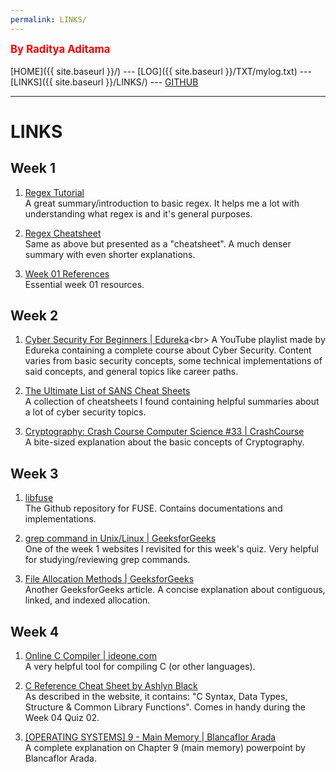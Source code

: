 ```yaml
---
permalink: LINKS/
---
```

<span style="color:red; font-weight:bold; font-size:larger;">By Raditya Aditama</span>
<br><br>
[HOME]({{ site.baseurl }}/) ---
[LOG]({{ site.baseurl }}/TXT/mylog.txt) ---
[LINKS]({{ site.baseurl }}/LINKS/) ---
[GITHUB](https://github.com/ratama98/os222)
<br>
<hr>

# LINKS

## Week 1
1. [Regex Tutorial](https://medium.com/factory-mind/regex-tutorial-a-simple-cheatsheet-by-examples-649dc1c3f285)<br>
A great summary/introduction to basic regex. 
It helps me a lot with understanding what regex is and it's general purposes.

2. [Regex Cheatsheet](https://cheatography.com/davechild/cheat-sheets/regular-expressions/)<br>
Same as above but presented as a "cheatsheet". 
A much denser summary with even shorter explanations.

3. [Week 01 References](https://osp4diss.vlsm.org/W01-02.html)<br>
Essential week 01 resources.

## Week 2
1. [Cyber Security For Beginners | Edureka](https://www.youtube.com/watch?v=nzZkKoREEGo&list=PL9ooVrP1hQOGPQVeapGsJCktzIO4DtI4_)<br>
A YouTube playlist made by Edureka containing a complete course about Cyber Security. 
Content varies from basic security concepts, some technical implementations of said concepts, and general topics like career paths.

2. [The Ultimate List of SANS Cheat Sheets](https://www.sans.org/blog/the-ultimate-list-of-sans-cheat-sheets/)<br>
A collection of cheatsheets I found containing helpful summaries about a lot of cyber security topics.

3. [Cryptography: Crash Course Computer Science #33 | CrashCourse](https://youtu.be/jhXCTbFnK8o)<br>
A bite-sized explanation about the basic concepts of Cryptography.

## Week 3
1. [libfuse](https://github.com/libfuse/libfuse)<br>
The Github repository for FUSE. Contains documentations and implementations.

2. [grep command in Unix/Linux | GeeksforGeeks](https://www.geeksforgeeks.org/grep-command-in-unixlinux/)<br>
One of the week 1 websites I revisited for this week's quiz. Very helpful for studying/reviewing grep commands.

3. [File Allocation Methods | GeeksforGeeks](https://www.geeksforgeeks.org/file-allocation-methods/)<br>
Another GeeksforGeeks article. A concise explanation about contiguous, linked, and indexed allocation.

## Week 4
1. [Online C Compiler | ideone.com](https://ideone.com/l/c)<br>
A very helpful tool for compiling C (or other languages).

2. [C Reference Cheat Sheet by Ashlyn Black](https://cheatography.com/ashlyn-black/cheat-sheets/c-reference/)<br>
As described in the website, it contains: "C Syntax, Data Types, Structure & Common Library Functions". Comes in handy during the Week 04 Quiz 02.

3. [[OPERATING SYSTEMS] 9 - Main Memory | Blancaflor Arada](https://www.youtube.com/watch?v=IFimg7yibU8)<br>
A complete explanation on Chapter 9 (main memory) powerpoint by Blancaflor Arada.
